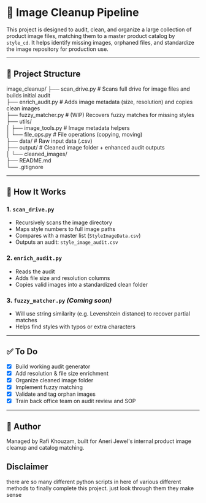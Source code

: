 # 🧼 Image Cleanup Pipeline

This project is designed to audit, clean, and organize a large collection of product image files, matching them to a master product catalog by `style_cd`. It helps identify missing images, orphaned files, and standardize the image repository for production use.

---

## 📁 Project Structure

image_cleanup/
├── scan_drive.py              # Scans full drive for image files and builds initial audit  
├── enrich_audit.py            # Adds image metadata (size, resolution) and copies clean images  
├── fuzzy_matcher.py           # (WIP) Recovers fuzzy matches for missing styles  
├── utils/  
│   ├── image_tools.py         # Image metadata helpers  
│   └── file_ops.py            # File operations (copying, moving)  
├── data/                      # Raw input data (.csv)  
├── output/                    # Cleaned image folder + enhanced audit outputs  
│   └── cleaned_images/  
├── README.md  
└── .gitignore  

---

## 🚀 How It Works

### 1. `scan_drive.py`
- Recursively scans the image directory
- Maps style numbers to full image paths
- Compares with a master list (`StyleImageData.csv`)
- Outputs an audit: `style_image_audit.csv`

### 2. `enrich_audit.py`
- Reads the audit
- Adds file size and resolution columns
- Copies valid images into a standardized clean folder

### 3. `fuzzy_matcher.py` *(Coming soon)*
- Will use string similarity (e.g. Levenshtein distance) to recover partial matches
- Helps find styles with typos or extra characters

---

## ✅ To Do
- [x] Build working audit generator  
- [x] Add resolution & file size enrichment  
- [x] Organize cleaned image folder  
- [x] Implement fuzzy matching  
- [x] Validate and tag orphan images  
- [x] Train back office team on audit review and SOP  

---
## 👤 Author
Managed by Rafi Khouzam, built for Aneri Jewel's internal product image cleanup and catalog matching.

## Disclaimer

there are so many different python scripts in here of various different methods to finally complete this project. just look through them they make sense

